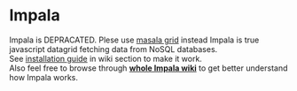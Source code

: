 # Impala
Impala is DEPRACATED. Plese use [masala grid](https://github.com/landrisek/masala) instead
Impala is true javascript datagrid fetching data from NoSQL databases.<br>
See [installation guide](https://github.com/landrisek/Impala/wiki/Installation) in wiki section to make it work.<br>
Also feel free to browse through **[whole Impala wiki](https://github.com/landrisek/Impala/wiki)** to get better understand how Impala works.<br>
